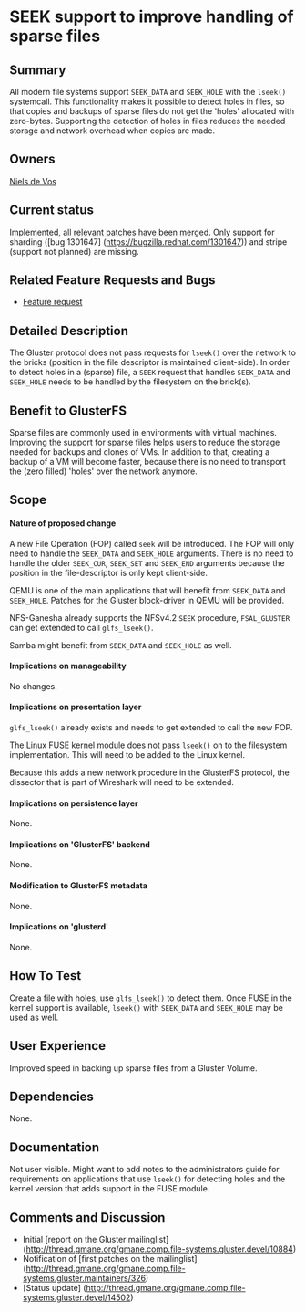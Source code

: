 # SEEK support to improve handling of sparse files

## Summary
All modern file systems support `SEEK_DATA` and `SEEK_HOLE` with the `lseek()`
systemcall. This functionality makes it possible to detect holes in files, so
that copies and backups of sparse files do not get the 'holes' allocated with
zero-bytes. Supporting the detection of holes in files reduces the needed
storage and network overhead when copies are made.


## Owners
[Niels de Vos](mailto:ndevos@redhat.com)

## Current status
Implemented, all [relevant patches have been
merged](http://review.gluster.org/#/q/status:merged+project:glusterfs+branch:master+topic:bug-1220173).
Only support for sharding ([bug 1301647] (https://bugzilla.redhat.com/1301647))
and stripe (support not planned) are missing.


## Related Feature Requests and Bugs

* [Feature request](https://bugzilla.redhat.com/show_bug.cgi?id=1220173)


## Detailed Description

The Gluster protocol does not pass requests for `lseek()` over the network to
the bricks (position in the file descriptor is maintained client-side). In
order to detect holes in a (sparse) file, a `SEEK` request that handles
`SEEK_DATA` and `SEEK_HOLE` needs to be handled by the filesystem on the
brick(s).


## Benefit to GlusterFS

Sparse files are commonly used in environments with virtual machines. Improving
the support for sparse files helps users to reduce the storage needed for
backups and clones of VMs. In addition to that, creating a backup of a VM will
become faster, because there is no need to transport the (zero filled) 'holes'
over the network anymore.


## Scope

#### Nature of proposed change

A new File Operation (FOP) called `seek` will be introduced. The FOP will only
need to handle the `SEEK_DATA` and `SEEK_HOLE` arguments. There is no need to
handle the older `SEEK_CUR`, `SEEK_SET` and `SEEK_END` arguments because the
position in the file-descriptor is only kept client-side.

QEMU is one of the main applications that will benefit from `SEEK_DATA` and
`SEEK_HOLE`. Patches for the Gluster block-driver in QEMU will be provided.

NFS-Ganesha already supports the NFSv4.2 `SEEK` procedure, `FSAL_GLUSTER` can
get extended to call `glfs_lseek()`.

Samba might benefit from `SEEK_DATA` and `SEEK_HOLE` as well.


#### Implications on manageability

No changes.


#### Implications on presentation layer

`glfs_lseek()` already exists and needs to get extended to call the new FOP.

The Linux FUSE kernel module does not pass `lseek()` on to the filesystem
implementation. This will need to be added to the Linux kernel.

Because this adds a new network procedure in the GlusterFS protocol, the
dissector that is part of Wireshark will need to be extended.


#### Implications on persistence layer

None.


#### Implications on 'GlusterFS' backend

None.


#### Modification to GlusterFS metadata

None.


#### Implications on 'glusterd'

None.


## How To Test

Create a file with holes, use `glfs_lseek()` to detect them. Once FUSE in the
kernel support is available, `lseek()` with `SEEK_DATA` and `SEEK_HOLE` may be
used as well.


## User Experience

Improved speed in backing up sparse files from a Gluster Volume.


## Dependencies

None.


## Documentation

Not user visible. Might want to add notes to the administrators guide for
requirements on applications that use `lseek()` for detecting holes and the
kernel version that adds support in the FUSE module.


## Comments and Discussion

* Initial [report on the Gluster mailinglist]
  (http://thread.gmane.org/gmane.comp.file-systems.gluster.devel/10884)
* Notification of [first patches on the mailinglist]
  (http://thread.gmane.org/gmane.comp.file-systems.gluster.maintainers/326)
* [Status update]
  (http://thread.gmane.org/gmane.comp.file-systems.gluster.devel/14502)
